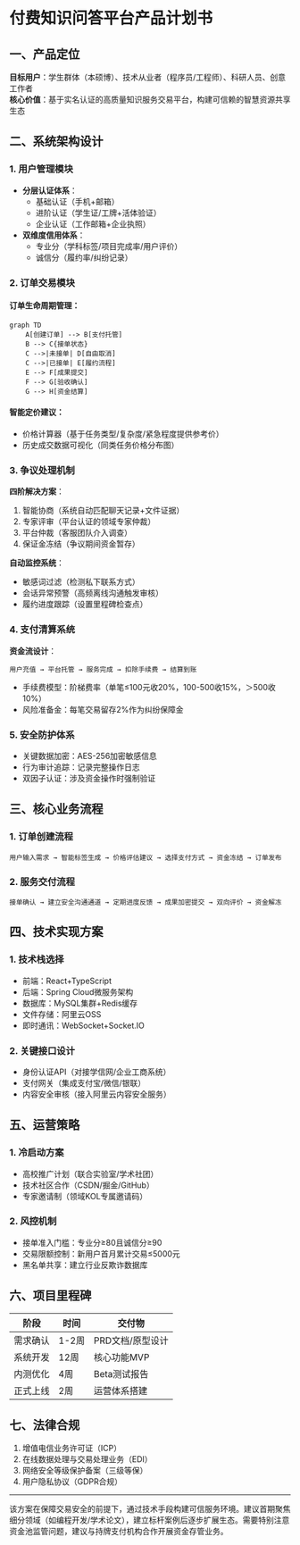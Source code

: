 # 付费知识问答平台产品计划书

## 一、产品定位
**目标用户**：学生群体（本硕博）、技术从业者（程序员/工程师）、科研人员、创意工作者  
**核心价值**：基于实名认证的高质量知识服务交易平台，构建可信赖的智慧资源共享生态

## 二、系统架构设计
### 1. 用户管理模块
- **分层认证体系**：
  - 基础认证（手机+邮箱）
  - 进阶认证（学生证/工牌+活体验证）
  - 企业认证（工作邮箱+企业执照）
- **双维度信用体系**：
  - 专业分（学科标签/项目完成率/用户评价）
  - 诚信分（履约率/纠纷记录）

### 2. 订单交易模块
#### 订单生命周期管理：
```mermaid
graph TD
    A[创建订单] --> B[支付托管]
    B --> C{接单状态}
    C -->|未接单| D[自由取消]
    C -->|已接单| E[履约流程]
    E --> F[成果提交]
    F --> G[验收确认]
    G --> H[资金结算]
```

#### 智能定价建议：
- 价格计算器（基于任务类型/复杂度/紧急程度提供参考价）
- 历史成交数据可视化（同类任务价格分布图）

### 3. 争议处理机制
**四阶解决方案**：
1. 智能协商（系统自动匹配聊天记录+文件证据）
2. 专家评审（平台认证的领域专家仲裁）
3. 平台仲裁（客服团队介入调查）
4. 保证金冻结（争议期间资金暂存）

**自动监控系统**：
- 敏感词过滤（检测私下联系方式）
- 会话异常预警（高频离线沟通触发审核）
- 履约进度跟踪（设置里程碑检查点）

### 4. 支付清算系统
**资金流设计**：
```
用户充值 → 平台托管 → 服务完成 → 扣除手续费 → 结算到账
```
- 手续费模型：阶梯费率（单笔≤100元收20%，100-500收15%，＞500收10%）
- 风险准备金：每笔交易留存2%作为纠纷保障金

### 5. 安全防护体系
- 关键数据加密：AES-256加密敏感信息
- 行为审计追踪：记录完整操作日志
- 双因子认证：涉及资金操作时强制验证

## 三、核心业务流程
### 1. 订单创建流程
```
用户输入需求 → 智能标签生成 → 价格评估建议 → 选择支付方式 → 资金冻结 → 订单发布
```

### 2. 服务交付流程
```
接单确认 → 建立安全沟通通道 → 定期进度反馈 → 成果加密提交 → 双向评价 → 资金解冻
```

## 四、技术实现方案
### 1. 技术栈选择
- 前端：React+TypeScript
- 后端：Spring Cloud微服务架构
- 数据库：MySQL集群+Redis缓存
- 文件存储：阿里云OSS
- 即时通讯：WebSocket+Socket.IO

### 2. 关键接口设计
- 身份认证API（对接学信网/企业工商系统）
- 支付网关（集成支付宝/微信/银联）
- 内容安全审核（接入阿里云内容安全服务）

## 五、运营策略
### 1. 冷启动方案
- 高校推广计划（联合实验室/学术社团）
- 技术社区合作（CSDN/掘金/GitHub）
- 专家邀请制（领域KOL专属邀请码）

### 2. 风控机制
- 接单准入门槛：专业分≥80且诚信分≥90
- 交易限额控制：新用户首月累计交易≤5000元
- 黑名单共享：建立行业反欺诈数据库

## 六、项目里程碑
| 阶段 | 时间 | 交付物 |
|------|------|--------|
| 需求确认 | 1-2周 | PRD文档/原型设计 |
| 系统开发 | 12周 | 核心功能MVP |
| 内测优化 | 4周 | Beta测试报告 |
| 正式上线 | 2周 | 运营体系搭建 |

## 七、法律合规
1. 增值电信业务许可证（ICP）
2. 在线数据处理与交易处理业务（EDI）
3. 网络安全等级保护备案（三级等保）
4. 用户隐私协议（GDPR合规）

---

该方案在保障交易安全的前提下，通过技术手段构建可信服务环境。建议首期聚焦细分领域（如编程开发/学术论文），建立标杆案例后逐步扩展生态。需要特别注意资金池监管问题，建议与持牌支付机构合作开展资金存管业务。
